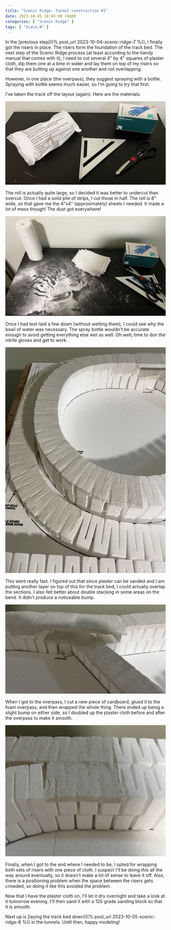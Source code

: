 ```yaml
---
title: "Scenic Ridge: Tunnel construction #1"
date: 2023-10-05 18:03:00 +0800
categories: [ "Scenic Ridge" ]
tags: [ "Scale,N" ]
---
```


In the [previous step]({% post_url 2023-10-04-scenic-ridge-7 %}), I finally got the risers in place.  The risers form the foundation of the track bed. The next step of the Scenic Ridge process (at least according to the handy manual that comes with it), I need to cut several 4" by 4" squares of plaster cloth, dip them one at a time in water and lay them on top of my risers so that they are butting up against one another and not overlapping.

However, in one place (the overpass), they suggest spraying with a bottle.  Spraying with bottle seems much easier, so I'm going to try that first.

I've taken the track off the layout (again).  Here are the materials:

![The materials for todays adventure](/assets/2023/1005/img1.jpg)

The roll is actually quite large, so I decided it was better to undercut than overcut.  Once I had a solid pile of strips, I cut those in half.  The roll is 8" wide, so that gave me the 4"x4" (approximately) sheets I needed.  It made a lot of mess though!  The dust got everywhere!

![Look at the mess!](/assets/2023/1005/img2.jpg)

Once I had test-laid a few down (without wetting them), I could see why the bowl of water was necessary.  The spray bottle wouldn't be accurate enough to avoid getting everything else wet as well.  Oh well; time to don the nitrile gloves and get to work.

![The internal tunnel curves with plaster cloth on](/assets/2023/1005/img3.jpg)

This went really fast. I figured out that since plaster can be sanded and I am putting another layer on top of this for the track bed, I could actually overlap the sections.  I also felt better about double stacking in some areas on the bend.  It didn't produce a noticeable bump.

![The overpass with plaster cloth](/assets/2023/1005/img4.jpg)

When I got to the overpass, I cut a new piece of cardboard, glued it to the foam overpass, and then wrapped the whole thing.  There ended up being a slight bump on either side, so I doubled up the plaster cloth before and after the overpass to make it smooth.

![The double track part](/assets/2023/1005/img5.jpg)

Finally, when I got to the end where I needed to be, I opted for wrapping both sets of risers with one piece of cloth.  I suspect I'll be doing this all the way around eventually, so it doesn't make a lot of sense to leave it off.  Also, there is a positioning problem when the space between the risers gets crowded, so doing it like this avoided the problem.

Now that I have the plaster cloth on, I'll let it dry overnight and take a look at it tomorrow evening.  I'll then sand it with a 120 grade sanding block so that it is smooth.

Next up is [laying the track bed down]({% post_url 2023-10-05-scenic-ridge-8 %}) in the tunnels. Until then, happy modeling!
